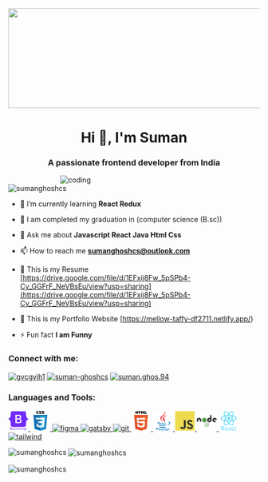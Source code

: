 <img width="1000" height="200" src="https://img.freepik.com/free-vector/web-development-banner-computer-with-window-computer-with-browser-window_80328-118.jpg">
<h1 align="center">Hi 👋, I'm Suman</h1>
<h3 align="center">A passionate frontend developer from India</h3>
<img align="right" alt="coding" width="400" src="https://user-images.githubusercontent.com/55389276/140866485-8fb1c876-9a8f-4d6a-98dc-08c4981eaf70.gif">
<p align="left"> <img src="https://komarev.com/ghpvc/?username=sumanghoshcs&label=Profile%20views&color=0e75b6&style=flat" alt="sumanghoshcs" /> </p>

- 🌱 I’m currently learning **React Redux**

- 📝 I am completed my graduation in (computer science (B.sc))

- 💬 Ask me about **Javascript React Java Html Css**

- 📫 How to reach me **sumanghoshcs@outlook.com**
- 📄 This is my Resume [https://drive.google.com/file/d/1EFxij8Fw_5pSPb4-Cy_GGFrF_NeVBsEu/view?usp=sharing](https://drive.google.com/file/d/1EFxij8Fw_5pSPb4-Cy_GGFrF_NeVBsEu/view?usp=sharing)
- 📄 This is my Portfolio Website [https://mellow-taffy-df2711.netlify.app/)

- ⚡ Fun fact **I am Funny**

<h3 align="left">Connect with me:</h3>
<p align="left">
<a href="https://codepen.io/gvcgvjh1" target="blank"><img align="center" src="https://raw.githubusercontent.com/rahuldkjain/github-profile-readme-generator/master/src/images/icons/Social/codepen.svg" alt="gvcgvjh1" height="30" width="40" /></a>
<a href="https://linkedin.com/in/suman-ghoshcs" target="blank"><img align="center" src="https://raw.githubusercontent.com/rahuldkjain/github-profile-readme-generator/master/src/images/icons/Social/linked-in-alt.svg" alt="suman-ghoshcs" height="30" width="40" /></a>
<a href="https://fb.com/suman.ghos.94" target="blank"><img align="center" src="https://raw.githubusercontent.com/rahuldkjain/github-profile-readme-generator/master/src/images/icons/Social/facebook.svg" alt="suman.ghos.94" height="30" width="40" /></a>
</p>

<h3 align="left">Languages and Tools:</h3>
<p align="left"> <a href="https://getbootstrap.com" target="_blank" rel="noreferrer"> <img src="https://raw.githubusercontent.com/devicons/devicon/master/icons/bootstrap/bootstrap-plain-wordmark.svg" alt="bootstrap" width="40" height="40"/> </a> <a href="https://www.w3schools.com/css/" target="_blank" rel="noreferrer"> <img src="https://raw.githubusercontent.com/devicons/devicon/master/icons/css3/css3-original-wordmark.svg" alt="css3" width="40" height="40"/> </a> <a href="https://www.figma.com/" target="_blank" rel="noreferrer"> <img src="https://www.vectorlogo.zone/logos/figma/figma-icon.svg" alt="figma" width="40" height="40"/> </a> <a href="https://www.gatsbyjs.com/" target="_blank" rel="noreferrer"> <img src="https://www.vectorlogo.zone/logos/gatsbyjs/gatsbyjs-icon.svg" alt="gatsby" width="40" height="40"/> </a> <a href="https://git-scm.com/" target="_blank" rel="noreferrer"> <img src="https://www.vectorlogo.zone/logos/git-scm/git-scm-icon.svg" alt="git" width="40" height="40"/> </a> <a href="https://www.w3.org/html/" target="_blank" rel="noreferrer"> <img src="https://raw.githubusercontent.com/devicons/devicon/master/icons/html5/html5-original-wordmark.svg" alt="html5" width="40" height="40"/> </a> <a href="https://www.java.com" target="_blank" rel="noreferrer"> <img src="https://raw.githubusercontent.com/devicons/devicon/master/icons/java/java-original.svg" alt="java" width="40" height="40"/> </a> <a href="https://developer.mozilla.org/en-US/docs/Web/JavaScript" target="_blank" rel="noreferrer"> <img src="https://raw.githubusercontent.com/devicons/devicon/master/icons/javascript/javascript-original.svg" alt="javascript" width="40" height="40"/> </a> <a href="https://nodejs.org" target="_blank" rel="noreferrer"> <img src="https://raw.githubusercontent.com/devicons/devicon/master/icons/nodejs/nodejs-original-wordmark.svg" alt="nodejs" width="40" height="40"/> </a> <a href="https://reactjs.org/" target="_blank" rel="noreferrer"> <img src="https://raw.githubusercontent.com/devicons/devicon/master/icons/react/react-original-wordmark.svg" alt="react" width="40" height="40"/> </a> <a href="https://tailwindcss.com/" target="_blank" rel="noreferrer"> <img src="https://www.vectorlogo.zone/logos/tailwindcss/tailwindcss-icon.svg" alt="tailwind" width="40" height="40"/> </a> </p>

<p><img align="left" src="https://github-readme-stats.vercel.app/api/top-langs?username=sumanghoshcs&show_icons=true&locale=en&layout=compact" alt="sumanghoshcs" /></p>

<p>&nbsp;<img align="center" src="https://github-readme-stats.vercel.app/api?username=sumanghoshcs&show_icons=true&locale=en" alt="sumanghoshcs" /></p>

<p><img align="center" src="https://github-readme-streak-stats.herokuapp.com/?user=sumanghoshcs&" alt="sumanghoshcs" /></p>
